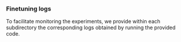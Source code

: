 ### Finetuning logs

To facilitate monitoring the experiments, we provide within each subdirectory the corresponding logs obtained by running the provided code.